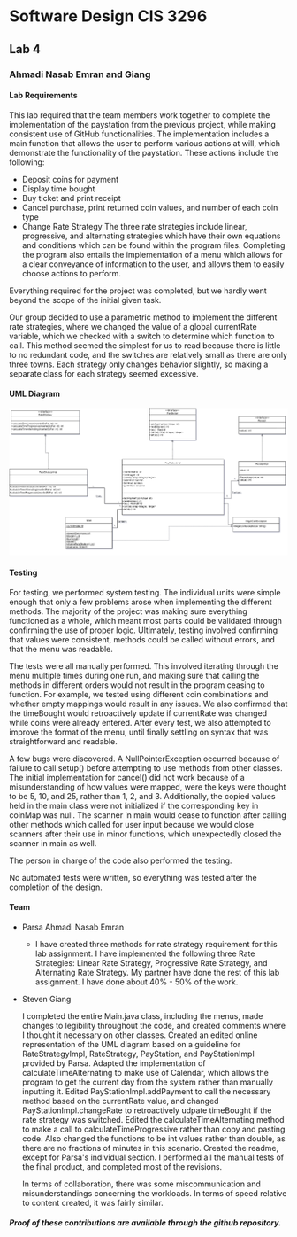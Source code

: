 # Software Design CIS 3296
## Lab 4
### Ahmadi Nasab Emran and Giang

#### Lab Requirements

This lab required that the team members work together to complete the implementation of the paystation from the previous project, while making consistent use of GitHub functionalities.
The implementation includes a main function that allows the user to perform various actions at will, which demonstrate the functionality of the paystation. These actions include the following:
 * Deposit coins for payment
 * Display time bought 
 * Buy ticket and print receipt
 * Cancel purchase, print returned coin values, and number of each coin type
 * Change Rate Strategy
The three rate strategies include linear, progressive, and alternating strategies which have their own equations and conditions which can be found within the program files.
Completing the program also entails the implementation of a menu which allows for a clear conveyance of information to the user, and allows them to easily choose actions to perform.

Everything required for the project was completed, but we hardly went beyond the scope of the initial given task.

Our group decided to use a parametric method to implement the different rate strategies, where we changed the value of a global currentRate variable, which we checked with a switch to determine which function to call.
This method seemed the simplest for us to read because there is little to no redundant code, and the switches are relatively small as there are only three towns. 
Each strategy only changes behavior slightly, so making a separate class for each strategy seemed excessive.

#### UML Diagram

![UML Diagram](/images/uml.png)

#### Testing

For testing, we performed system testing. The individual units were simple enough that only a few problems arose when implementing the different methods. The majority of the project was making sure everything functioned as a whole,
which meant most parts could be validated through confirming the use of proper logic. Ultimately, testing involved confirming that values were consistent, methods could be called without errors, and that the menu was readable.

The tests were all manually performed. This involved iterating through the menu multiple times during one run, and making sure that calling the methods in different orders would not result in the program ceasing to function.
For example, we tested using different coin combinations and whether empty mappings would result in any issues. We also confirmed that the timeBought would retroactively update if currentRate was changed while coins were already entered.
After every test, we also attempted to improve the format of the menu, until finally settling on syntax that was straightforward and readable.

A few bugs were discovered. A NullPointerException occurred because of failure to call setup() before attempting to use methods from other classes. 
The initial implementation for cancel() did not work because of a misunderstanding of how values were mapped, were the keys were thought to be 5, 10, and 25, rather than 1, 2, and 3.
Additionally, the copied values held in the main class were not initialized if the corresponding key in coinMap was null.
The scanner in main would cease to function after calling other methods which called for user input because we would close scanners after their use in minor functions, which unexpectedly closed the scanner in main as well.

The person in charge of the code also performed the testing.

No automated tests were written, so everything was tested after the completion of the design.

#### Team
 * Parsa Ahmadi Nasab Emran
 
	* I have created three methods for rate strategy requirement for this lab assignment. I have implemented the following three Rate Strategies: Linear Rate Strategy, Progressive Rate Strategy, and Alternating Rate Strategy. My partner have done the rest of this lab assignment. I have done about 40% - 50% of the work.
 
 * Steven Giang
	
	I completed the entire Main.java class, including the menus, made changes to legibility throughout the code, and created comments where I thought it necessary on other classes. 
	Created an edited online representation of the UML diagram based on a guideline for RateStrategyImpl, RateStrategy, PayStation, and PayStationImpl provided by Parsa. 
	Adapted the implementation of calculateTimeAlternating to make use of Calendar, which allows the program to get the current day from the system rather than manually inputting it.
	Edited PayStationImpl.addPayment to call the necessary method based on the currentRate value, and changed PayStationImpl.changeRate to retroactively udpate timeBought if the rate strategy was switched.
	Edited the calculateTimeAlternating method to make a call to calculateTimeProgressive rather than copy and pasting code. Also changed the functions to be int values rather than double, as there are no fractions of minutes in this scenario.
	Created the readme, except for Parsa's individual section. I performed all the manual tests of the final product, and completed most of the revisions.
	
	In terms of collaboration, there was some miscommunication and misunderstandings concerning the workloads. In terms of speed relative to content created, it was fairly similar. 

##### Proof of these contributions are available through the github repository.